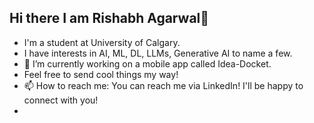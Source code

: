 ## Hi there I am Rishabh Agarwal👋

* I'm a student at University of Calgary.
* I have interests in AI, ML, DL, LLMs, Generative AI to name a few.
* 🔭 I’m currently working on a mobile app called Idea-Docket.
* Feel free to send cool things my way!
* 📫 How to reach me: You can reach me via LinkedIn! I'll be happy to connect with you!
* 
<!--
**GodRishUniverse/GodRishUniverse** is a ✨ _special_ ✨ repository because its `README.md` (this file) appears on your GitHub profile.

Here are some ideas to get you started:

- 🔭 I’m currently working on ...
- 🌱 I’m currently learning ...
- 👯 I’m looking to collaborate on ...
- 🤔 I’m looking for help with ...
- 💬 Ask me about ...
- 📫 How to reach me: ...
- 😄 Pronouns: ...
- ⚡ Fun fact: ...
-->
